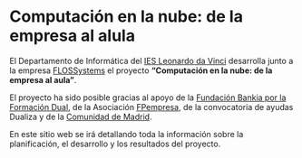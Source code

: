 # Computación en la nube: de la empresa al alula

El Departamento de Informática del [IES Leonardo da Vinci](https://www.ifpleonardo.com/) desarrolla junto a la empresa [FLOSSystems](https://flossystems.com/) el proyecto **“Computación en la nube: de la empresa al aula”**.

El proyecto ha sido posible gracias al apoyo de la [Fundación Bankia por la Formación Dual](https://www.caixabankdualiza.es/), de la Asociación [FPempresa](https://fpempresa.net/), de la convocatoria de ayudas Dualiza y de la [Comunidad de Madrid](https://www.comunidad.madrid/).

En este sitio web se irá detallando toda la información sobre la planificación, el desarrollo y los resultados del proyecto.

